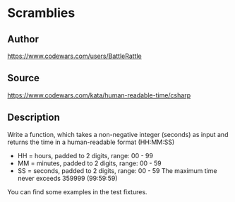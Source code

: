 # Scramblies

## Author
https://www.codewars.com/users/BattleRattle

## Source
https://www.codewars.com/kata/human-readable-time/csharp

## Description

Write a function, which takes a non-negative integer (seconds) as input and returns the time in a human-readable format (HH:MM:SS)

 - HH = hours, padded to 2 digits, range: 00 - 99
 - MM = minutes, padded to 2 digits, range: 00 - 59
 - SS = seconds, padded to 2 digits, range: 00 - 59
The maximum time never exceeds 359999 (99:59:59)

You can find some examples in the test fixtures.